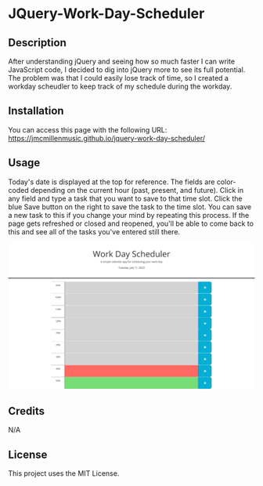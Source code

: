 # JQuery-Work-Day-Scheduler

## Description

After understanding jQuery and seeing how so much faster I can write JavaScript code, I decided to dig into jQuery more to see its full potential. The problem was that I could easily lose track of time, so I created a workday scheudler to keep track of my schedule during the workday.

## Installation

You can access this page with the following URL:
https://jmcmillenmusic.github.io/jquery-work-day-scheduler/

## Usage

Today's date is displayed at the top for reference. The fields are color-coded depending on the current hour (past, present, and future). Click in any field and type a task that you want to save to that time slot. Click the blue Save button on the right to save the task to the time slot. You can save a new task to this if you change your mind by repeating this process. If the page gets refreshed or closed and reopened, you'll be able to come back to this and see all of the tasks you've entered still there.

![screenshot](/screenshot.png)

## Credits

N/A

## License

This project uses the MIT License.